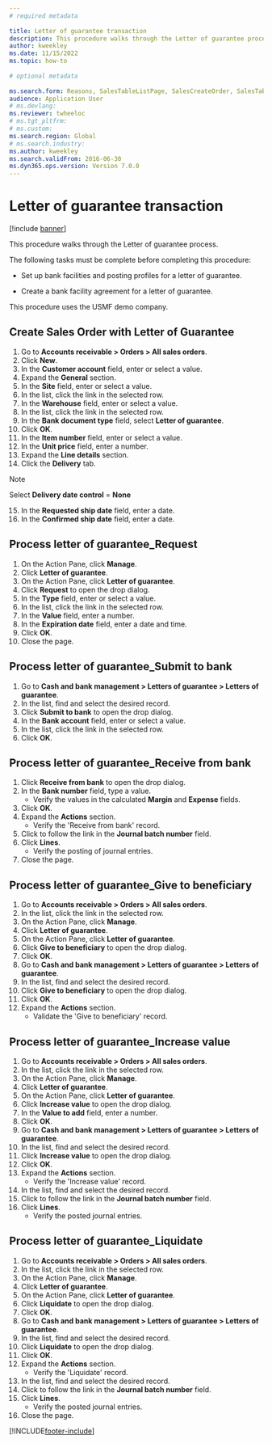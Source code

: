 ```yaml
--- 
# required metadata 
 
title: Letter of guarantee transaction
description: This procedure walks through the Letter of guarantee process. 
author: kweekley
ms.date: 11/15/2022
ms.topic: how-to 
 
# optional metadata 
 
ms.search.form: Reasons, SalesTableListPage, SalesCreateOrder, SalesTable, BankLGRequestForm, BankLGRequestFormRequest, BankLGGuarantee, BankLGFormSubmitToBank, BankDocumentAgreementLineLookup, BankLGFormReceiveFromBank, LedgerJournalTable, LedgerJournalTransDaily, BankLGRequestFormGiveToBeneficiary, BankLGFormGiveToBeneficiary, BankLGRequestFormIncreaseValue, BankLGFormIncreaseValue, BankLGRequestFormLiquidate, BankLGFormLiquidate   
audience: Application User 
# ms.devlang:  
ms.reviewer: twheeloc
# ms.tgt_pltfrm:  
# ms.custom:  
ms.search.region: Global
# ms.search.industry: 
ms.author: kweekley
ms.search.validFrom: 2016-06-30 
ms.dyn365.ops.version: Version 7.0.0 
---
```

# Letter of guarantee transaction

[!include [banner](../../includes/banner.md)]

This procedure walks through the Letter of guarantee process.



The following tasks must be complete before completing this procedure:

- Set up bank facilities and posting profiles for a letter of guarantee.

- Create a bank facility agreement for a letter of guarantee.



This procedure uses the USMF demo company.


## Create Sales Order with Letter of Guarantee
1. Go to **Accounts receivable > Orders > All sales orders**.
2. Click **New**.
3. In the **Customer account** field, enter or select a value.
4. Expand the **General** section.
5. In the **Site** field, enter or select a value.
6. In the list, click the link in the selected row.
7. In the **Warehouse** field, enter or select a value.
8. In the list, click the link in the selected row.
9. In the **Bank document type** field, select **Letter of guarantee**.
10. Click **OK**.
11. In the **Item number** field, enter or select a value.
12. In the **Unit price** field, enter a number.
13. Expand the **Line details** section.
14. Click the **Delivery** tab.

>[!Note] 
>Select **Delivery date control** = **None**  

15. In the **Requested ship date** field, enter a date.
16. In the **Confirmed ship date** field, enter a date.

## Process letter of guarantee_Request
1. On the Action Pane, click **Manage**.
2. Click **Letter of guarantee**.
3. On the Action Pane, click **Letter of guarantee**.
4. Click **Request** to open the drop dialog.
5. In the **Type** field, enter or select a value.
6. In the list, click the link in the selected row.
7. In the **Value** field, enter a number.
8. In the **Expiration date** field, enter a date and time.
9. Click **OK**.
10. Close the page.

## Process letter of guarantee_Submit to bank
1. Go to **Cash and bank management > Letters of guarantee > Letters of guarantee**.
2. In the list, find and select the desired record.
3. Click **Submit to bank** to open the drop dialog.
4. In the **Bank account** field, enter or select a value.
5. In the list, click the link in the selected row.
6. Click **OK**.

## Process letter of guarantee_Receive from bank
1. Click **Receive from bank** to open the drop dialog.
2. In the **Bank number** field, type a value.
    * Verify the values in the calculated **Margin** and **Expense** fields.  
3. Click **OK**.
4. Expand the **Actions** section.
    * Verify the 'Receive from bank' record.  
5. Click to follow the link in the **Journal batch number** field.
6. Click **Lines**.
    * Verify the posting of journal entries.  
7. Close the page.

## Process letter of guarantee_Give to beneficiary
1. Go to **Accounts receivable > Orders > All sales orders**.
2. In the list, click the link in the selected row.
3. On the Action Pane, click **Manage**.
4. Click **Letter of guarantee**.
5. On the Action Pane, click **Letter of guarantee**.
6. Click **Give to beneficiary** to open the drop dialog.
7. Click **OK**.
8. Go to **Cash and bank management > Letters of guarantee > Letters of guarantee**.
9. In the list, find and select the desired record.
10. Click **Give to beneficiary** to open the drop dialog.
11. Click **OK**.
12. Expand the **Actions** section.
    * Validate the 'Give to beneficiary' record.  

## Process letter of guarantee_Increase value
1. Go to **Accounts receivable > Orders > All sales orders**.
2. In the list, click the link in the selected row.
3. On the Action Pane, click **Manage**.
4. Click **Letter of guarantee**.
5. On the Action Pane, click **Letter of guarantee**.
6. Click **Increase value** to open the drop dialog.
7. In the **Value to add** field, enter a number.
8. Click **OK**.
9. Go to **Cash and bank management > Letters of guarantee > Letters of guarantee**.
10. In the list, find and select the desired record.
11. Click **Increase value** to open the drop dialog.
12. Click **OK**.
13. Expand the **Actions** section.
    * Verify the 'Increase value' record.  
14. In the list, find and select the desired record.
15. Click to follow the link in the **Journal batch number** field.
16. Click **Lines**.
    * Verify the posted journal entries.  

## Process letter of guarantee_Liquidate
1. Go to **Accounts receivable > Orders > All sales orders**.
2. In the list, click the link in the selected row.
3. On the Action Pane, click **Manage**.
4. Click **Letter of guarantee**.
5. On the Action Pane, click **Letter of guarantee**.
6. Click **Liquidate** to open the drop dialog.
7. Click **OK**.
8. Go to **Cash and bank management > Letters of guarantee > Letters of guarantee**.
9. In the list, find and select the desired record.
10. Click **Liquidate** to open the drop dialog.
11. Click **OK**.
12. Expand the **Actions** section.
    * Verify the 'Liquidate' record.  
13. In the list, find and select the desired record.
14. Click to follow the link in the **Journal batch number** field.
15. Click **Lines**.
    * Verify the posted journal entries.  
16. Close the page.



[!INCLUDE[footer-include](../../../includes/footer-banner.md)]
